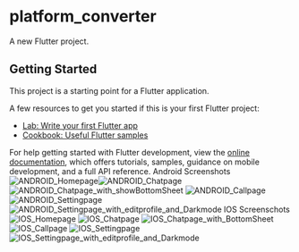 # platform_converter

A new Flutter project.

## Getting Started

This project is a starting point for a Flutter application.

A few resources to get you started if this is your first Flutter project:

- [Lab: Write your first Flutter app](https://docs.flutter.dev/get-started/codelab)
- [Cookbook: Useful Flutter samples](https://docs.flutter.dev/cookbook)

For help getting started with Flutter development, view the
[online documentation](https://docs.flutter.dev/), which offers tutorials,
samples, guidance on mobile development, and a full API reference.
Android Screenshots
![ANDROID_Homepage](https://github.com/khushal1099/platform_converter/assets/138639130/ddfa2218-6a5f-46d2-a58a-606ee2d59f4d)![ANDROID_Chatpage](https://github.com/khushal1099/platform_converter/assets/138639130/6155fdd2-efe8-46fb-bae6-8bf691f7a422)
![ANDROID_Chatpage_with_showBottomSheet](https://github.com/khushal1099/platform_converter/assets/138639130/094461f6-48a4-43fe-8198-9b83f8eb0042)
![ANDROID_Callpage](https://github.com/khushal1099/platform_converter/assets/138639130/12bfeb4d-66b8-4227-bb27-4468899741bd)
![ANDROID_Settingpage](https://github.com/khushal1099/platform_converter/assets/138639130/c70794bc-0910-4680-a98f-32f0fc4a3bc5)
![ANDROID_Settingpage_with_editprofile_and_Darkmode](https://github.com/khushal1099/platform_converter/assets/138639130/9b5e4412-a5d4-48cc-9e23-f00c8e7f8206)
IOS Screenschots
![IOS_Homepage](https://github.com/khushal1099/platform_converter/assets/138639130/540d76eb-175f-40cb-9794-72eca36f9290)
![IOS_Chatpage](https://github.com/khushal1099/platform_converter/assets/138639130/cd068994-fb2b-438e-943e-13b27db7252f)
![IOS_Chatpage_with_BottomSheet](https://github.com/khushal1099/platform_converter/assets/138639130/d84706c9-c616-4c74-86ae-e072fd52fe54)
![IOS_Callpage](https://github.com/khushal1099/platform_converter/assets/138639130/c54d5138-d03c-46c4-89c5-3bd0ae462174)
![IOS_Settingpage](https://github.com/khushal1099/platform_converter/assets/138639130/beb1e24f-36f4-4727-89fc-51d0eac2856c)
![IOS_Settingpage_with_editprofile_and_Darkmode](https://github.com/khushal1099/platform_converter/assets/138639130/434213fa-8648-4bd1-b51f-9ff1249e3d70)
